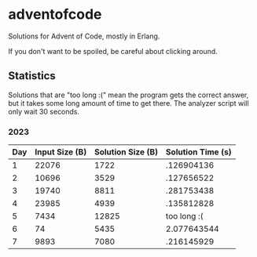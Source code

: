 adventofcode
============

Solutions for Advent of Code, mostly in Erlang.

If you don't want to be spoiled, be careful about clicking around.

Statistics
----------

Solutions that are "too long :(" mean the program gets the correct answer, but
it takes some long amount of time to get there. The analyzer script will only
wait 30 seconds.

### 2023

| Day | Input Size (B) | Solution Size (B) | Solution Time (s) |
| --- | -------------- | ----------------- | ----------------- |
| 1 | 22076 | 1722 | .126904136 |
| 2 | 10696 | 3529 | .127656522 |
| 3 | 19740 | 8811 | .281753438 |
| 4 | 23985 | 4939 | .135812828 |
| 5 | 7434 | 12825 | too long :( |
| 6 | 74 | 5435 | 2.077643544 |
| 7 | 9893 | 7080 | .216145929 |
